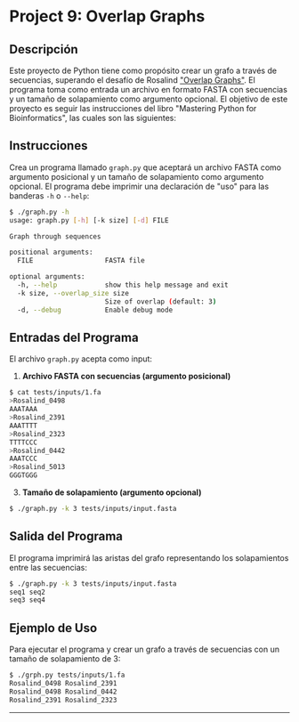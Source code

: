 # Project 9: Overlap Graphs

## Descripción

Este proyecto de Python tiene como propósito crear un grafo a través de secuencias, superando el desafío de Rosalind ["Overlap Graphs"](https://rosalind.info/problems/grph/). El programa toma como entrada un archivo en formato FASTA con secuencias y un tamaño de solapamiento como argumento opcional. El objetivo de este proyecto es seguir las instrucciones del libro "Mastering Python for Bioinformatics", las cuales son las siguientes:

## Instrucciones

Crea un programa llamado `graph.py` que aceptará un archivo FASTA como argumento posicional y un tamaño de solapamiento como argumento opcional. El programa debe imprimir una declaración de "uso" para las banderas `-h` o `--help`:

```sh
$ ./graph.py -h
usage: graph.py [-h] [-k size] [-d] FILE

Graph through sequences

positional arguments:
  FILE                  FASTA file

optional arguments:
  -h, --help            show this help message and exit
  -k size, --overlap_size size
                        Size of overlap (default: 3)
  -d, --debug           Enable debug mode
```

## Entradas del Programa

El archivo `graph.py` acepta como input:

1. **Archivo FASTA con secuencias (argumento posicional)**
```sh
$ cat tests/inputs/1.fa
>Rosalind_0498
AAATAAA
>Rosalind_2391
AAATTTT
>Rosalind_2323
TTTTCCC
>Rosalind_0442
AAATCCC
>Rosalind_5013
GGGTGGG
```
3. **Tamaño de solapamiento (argumento opcional)**

```sh
$ ./graph.py -k 3 tests/inputs/input.fasta
```

## Salida del Programa

El programa imprimirá las aristas del grafo representando los solapamientos entre las secuencias:

```sh
$ ./graph.py -k 3 tests/inputs/input.fasta
seq1 seq2
seq3 seq4
```

## Ejemplo de Uso

Para ejecutar el programa y crear un grafo a través de secuencias con un tamaño de solapamiento de 3:

```sh
$ ./grph.py tests/inputs/1.fa
Rosalind_0498 Rosalind_2391
Rosalind_0498 Rosalind_0442
Rosalind_2391 Rosalind_2323
```

---
